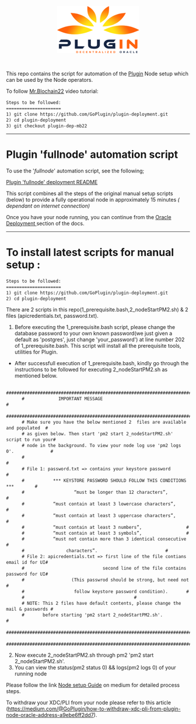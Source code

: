 <br/>
<p align="center">
<a href="https://goplugin.co" target="_blank">
<img src="https://github.com/GoPlugin/Plugin/blob/main/docs/plugin.png" width="225" alt="Plugin logo">
</a>
</p>
<br/>

This repo contains the script for automation of the [Plugin](https://goplugin.co/) Node setup which can be used by the Node operators.

To follow [Mr.Blochain22](https://www.youtube.com/watch?v=GEp_OmT-WwY&t=196s) video tutorial:
```
Steps to be followed:
=====================
1) git clone https://github.com/GoPlugin/plugin-deployment.git
2) cd plugin-deployment
3) git checkout plugin-dep-mb22
```

---


Plugin 'fullnode' automation script
=================================

To use the '_fullnode_' automation script, see the following;

[Plugin 'fullnode' deployment README](pli_node_deploy_README.md)

This script combines all the steps of the original manual setup scripts (below) to provide a fully operational node in approximately 15 minutes _( dependant on internet connection)_

Once you have your node running, you can continue from the <a href="https://docs.goplugin.co/oracle"> Oracle Deployment </a> section of the docs.

---

To install latest scripts for manual setup :
==========================
```
Steps to be followed:
=====================
1) git clone https://github.com/GoPlugin/plugin-deployment.git
2) cd plugin-deployment
```
There are 2 scripts in this repo(1_prerequisite.bash,2_nodeStartPM2.sh) & 2 files (apicredentials.txt, password.txt). 

1) Before executing the 1_prerequisite.bash script, please change the database password
 to your own known password(we just given a default as 'postgres', just change 'your_password') at line number 202 of 1_prerequisite.bash.
This script will install all the prerequisite tools, utilities for Plugin.
- After successfull execution of 1_prerequisite.bash, kindly go through the instructions to be followed
  for executing 2_nodeStartPM2.sh as mentioned below.
```
      ################################################################################
      # 			IMPORTANT MESSAGE                                    #
      ################################################################################
      # Make sure you have the below mentioned 2  files are available and populated  #
      # as given below. Then start 'pm2 start 2_nodeStartPM2.sh' script to run your#
      # node in the background. To view your node log use 'pm2 logs 0'.              #
      #                                                                              #
      # File 1: password.txt => contains your keystore password                      #
      #           *** KEYSTORE PASSWORD SHOULD FOLLOW THIS CONDITIONS ***	     #
      #                   “must be longer than 12 characters”,			     #
      #			  “must contain at least 3 lowercase characters”,	     #
      # 		  “must contain at least 3 uppercase characters”,	     #
      #			  “must contain at least 3 numbers”,			     #
      #			  “must contain at least 3 symbols”,			     #
      # 		  “must not contain more than 3 identical consecutive 	     #
      #     		   characters”.						     #
      # File 2: apicredentials.txt => first line of the file contians email id for UI#
      #                              second line of the file contains password for UI#
      #				     (This passwrod should be strong, but need not   #
      #				      follow keystore password condition).	     #
      #										     #	
      # NOTE: This 2 files have default contents, please change the mail & passwords #
      #	      before starting 'pm2 start 2_nodeStartPM2.sh'.			     #
      ################################################################################
      ################################################################################
```
2) Now execute 2_nodeStartPM2.sh through pm2 'pm2 start 2_nodeStartPM2.sh'.
3) You can view the status(pm2 status 0) && logs(pm2 logs 0) of your running node


Please follow the link [Node setup Guide](https://medium.com/@GoPlugin/setup-a-plugin-node-automated-way-using-shell-script-fbdec48a0dea) on medium for detailed process steps.

To withdraw your XDC/PLI from your node please refer to this article (https://medium.com/@GoPlugin/how-to-withdraw-xdc-pli-from-plugin-node-oracle-address-a9ebe6ff2dd7).
